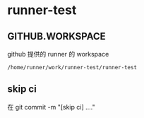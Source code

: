 # runner-test

## GITHUB.WORKSPACE

github 提供的 runner 的 workspace
```shell
/home/runner/work/runner-test/runner-test
```

## skip ci

在 git commit -m "[skip ci] ...."
